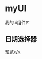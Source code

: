# myUI
我的ui组件库

## 日期选择器
<a href="https://sunny-lucking.github.io/myUI/src/DatePicker/index.html">预览</>
